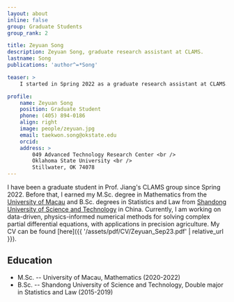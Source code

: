 ```yaml
---
layout: about
inline: false
group: Graduate Students
group_rank: 2

title: Zeyuan Song
description: Zeyuan Song, graduate research assistant at CLAMS.
lastname: Song
publications: 'author^=*Song'

teaser: >
    I started in Spring 2022 as a graduate research assistant at CLAMS.

profile:
    name: Zeyuan Song
    position: Graduate Student
    phone: (405) 894-0186
    align: right
    image: people/zeyuan.jpg
    email: taekwon.song@okstate.edu
    orcid: 
    address: >
        049 Advanced Technology Research Center <br />
        Oklahoma State University <br />
        Stillwater, OK 74078
---
```


I have been a graduate student in Prof. Jiang's CLAMS group since Spring 2022. Before that, I earned my M.Sc. degree in Mathematics from the [University of Macau](https://www.um.edu.mo/) and B.Sc. degrees in Statistics and Law from [Shandong University of Science and Technology](https://en.sdust.edu.cn/) in China. Currently, I am working on data-driven, physics-informed numerical methods for solving complex partial differential equations, with applications in precision agriculture. My CV can be found [here]({{ '/assets/pdf/CV/Zeyuan_Sep23.pdf' | relative_url }}).

## Education

* M.Sc. -- University of Macau, Mathematics (2020-2022)
* B.Sc. -- Shandong University of Science and Technology, Double major in Statistics and Law (2015-2019)